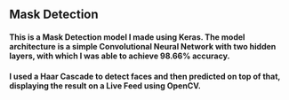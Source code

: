 ## Mask Detection

#### This is a Mask Detection model I made using Keras. The model architecture is a simple Convolutional Neural Network with two hidden layers, with which I was able to achieve 98.66% accuracy.

#### I used a Haar Cascade to detect faces and then predicted on top of that, displaying the result on a  Live Feed using OpenCV. 
